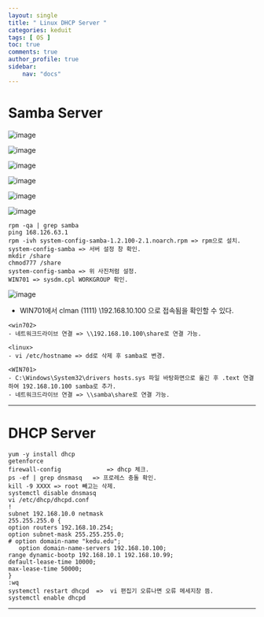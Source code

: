 ```yaml
---
layout: single
title: " Linux DHCP Server "
categories: keduit
tags: [ OS ]
toc: true 
comments: true
author_profile: true
sidebar:
    nav: "docs"
---
```


# Samba Server

![image](https://user-images.githubusercontent.com/128279031/230845159-9bcedbd0-173a-489f-aa30-deda03b55c58.png)

![image](https://user-images.githubusercontent.com/128279031/230845243-0af08496-2359-473c-af03-e7ac641e7658.png)

![image](https://user-images.githubusercontent.com/128279031/230845320-7c13841a-bfd2-4f01-b5c2-7aaa7ee56ef5.png)

![image](https://user-images.githubusercontent.com/128279031/230876650-5b4114a8-5455-460d-ad1f-b895defa764e.png)

![image](https://user-images.githubusercontent.com/128279031/230845463-4c049114-c6d8-48a7-8a1f-52fe228a71e6.png)

![image](https://user-images.githubusercontent.com/128279031/230845509-f3064a4a-34a0-4154-895b-dd1c2342a5e1.png)


```
rpm -qa | grep samba 
ping 168.126.63.1
rpm -ivh system-config-samba-1.2.100-2.1.noarch.rpm => rpm으로 설치.
system-config-samba => 서버 설정 창 확인.
mkdir /share
chmod777 /share
system-config-samba => 위 사진처럼 설정.
WIN701 => sysdm.cpl WORKGROUP 확인.
```

![image](https://user-images.githubusercontent.com/128279031/230845580-4805da32-3614-4349-871a-9cced81bf04f.png)

* WIN701에서 clman (1111) \\192.168.10.100 으로 접속됨을 확인할 수 있다.

```
<win702>
- 네트워크드라이브 연결 => \\192.168.10.100\share로 연결 가능.
```

```
<linux>
- vi /etc/hostname => dd로 삭제 후 samba로 변경.

<WIN701>
- C:\Windows\System32\drivers hosts.sys 파일 바탕화면으로 옮긴 후 .text 연결하여 192.168.10.100 samba로 추가.
- 네트워크드라이브 연결 => \\samba\share로 연결 가능.
```

---

# DHCP Server



```
yum -y install dhcp
getenforce
firewall-config             => dhcp 체크.
ps -ef | grep dnsmasq   => 프로레스 충돌 확인.
kill -9 XXXX => root 빼고는 삭제.
systemctl disable dnsmasq
vi /etc/dhcp/dhcpd.conf
!
subnet 192.168.10.0 netmask
255.255.255.0 {
option routers 192.168.10.254;
option subnet-mask 255.255.255.0;
# option domain-name "kedu.edu";
   option domain-name-servers 192.168.10.100;
range dynamic-bootp 192.168.10.1 192.168.10.99;
default-lease-time 10000;
max-lease-time 50000;
}
:wq
systemctl restart dhcpd  =>  vi 편집기 오류나면 오류 메세지창 뜸.
systemctl enable dhcpd
```
---
